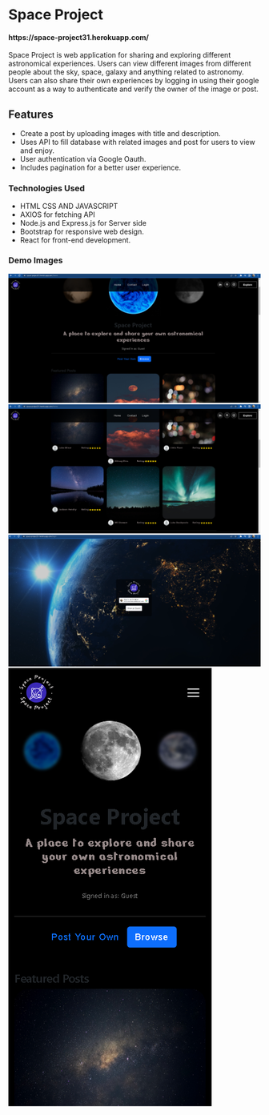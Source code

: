 <h1>Space Project </h1>
<h4>https://space-project31.herokuapp.com/</h4>

Space Project is web application for sharing and exploring different astronomical experiences. Users can view different images from different people about the
sky, space, galaxy and anything related to astronomy. Users can also share their own experiences by logging in using their google account as a way to authenticate
and verify the owner of the image or post.

<h2>Features</h2>
<ul>
<li>Create a post by uploading images with title and description.</li>
<li>Uses API to fill database with related images and post for users to view and enjoy.</li>
<li>User authentication via Google Oauth.</li>
<li>Includes pagination for a better user experience.</li>

</ul>

<h3>Technologies Used</h3>
<ul>
<li>HTML CSS AND JAVASCRIPT</li>
<li>AXIOS for fetching API</li>
<li>Node.js and Express.js for Server side</li>
<li>Bootstrap for responsive web design.</li>
<li>React for front-end development.</li>
</ul>

<h3>Demo Images</h3>
<img src="https://github.com/paulsgz/Space-Project/blob/master/DemoImage2.png?raw=true">
<img src="https://github.com/paulsgz/Space-Project/blob/master/DemoImage.png?raw=true">
<img src="https://github.com/paulsgz/Space-Project/blob/master/DemoImage3.png?raw=true">
<img src="https://github.com/paulsgz/Space-Project/blob/master/mobilePicture.png?raw=true" align="center">

